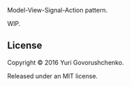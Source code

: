Model-View-Signal-Action pattern.

WIP.

## License
Copyright © 2016 Yuri Govorushchenko.

Released under an MIT license.